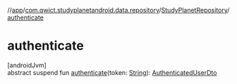 //[app](../../../index.md)/[com.qwict.studyplanetandroid.data.repository](../index.md)/[StudyPlanetRepository](index.md)/[authenticate](authenticate.md)

# authenticate

[androidJvm]\
abstract suspend fun [authenticate](authenticate.md)(token: [String](https://kotlinlang.org/api/latest/jvm/stdlib/kotlin/-string/index.html)): [AuthenticatedUserDto](../../com.qwict.studyplanetandroid.data.remote.dto/-authenticated-user-dto/index.md)
